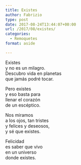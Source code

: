 ```yaml
---
title: Existes
author: Fabrizio
type: post
date: 2017-08-24T13:44:07+00:00
url: /2017/08/existes/
categories:
  - Remoquetes
format: aside

---
```

Existes  
y no es un milagro.  
Descubro vida en planetas  
que jamás podré tocar.

Pero existes  
y eso basta para  
llenar el corazón  
de un escéptico.

Nos miramos  
a los ojos, tan tristes  
y felices y deseosos,  
y sé que existes.

Felicidad  
es saber que vivo  
en un universo  
donde existes.